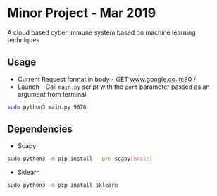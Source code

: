 # Minor Project - Mar 2019
A cloud based cyber immune system based on machine learning techniques

## Usage
* Current Request format in body - GET www.google.co.in:80 /
* Launch - Call `main.py` script with the `port` parameter passed as an argument from terminal
```bash
sudo python3 main.py 9876
```
## Dependencies
* Scapy 
```bash
sudo python3 -m pip install --pre scapy[basic]
```
* Sklearn
```bash
sudo python3 -m pip install sklearn
```
